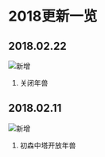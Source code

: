 # 2018更新一览

## 2018.02.22

![新增](https://img.shields.io/badge/ueqt-%E6%96%B0%E5%A2%9E-blue.svg)

1. 关闭年兽

## 2018.02.11

![新增](https://img.shields.io/badge/ueqt-%E6%96%B0%E5%A2%9E-blue.svg)

1. 初森中塔开放年兽
